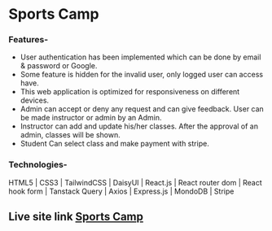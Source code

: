 # Sports Camp

### Features-

- User authentication has been implemented which can be done by email & password or Google.
- Some feature is hidden for the invalid user, only logged user can access have.
- This web application is optimized for responsiveness on different devices.
- Admin can accept or deny any request and can give feedback. User can be made instructor or admin by an Admin.
- Instructor can add and update his/her classes. After the approval of an admin, classes will be shown.
- Student Can select class and make payment with stripe.

### Technologies-

HTML5 | CSS3 | TailwindCSS | DaisyUI | React.js | React router dom | React hook form | Tanstack Query | Axios | Express.js | MondoDB | Stripe

## Live site link [Sports Camp](https://sports-camp-client.web.app/)
